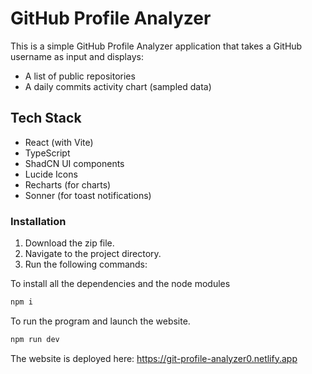 # GitHub Profile Analyzer

This is a simple GitHub Profile Analyzer application that takes a GitHub username as input and displays:

- A list of public repositories
- A daily commits activity chart (sampled data)

## Tech Stack

- React (with Vite)
- TypeScript
- ShadCN UI components
- Lucide Icons
- Recharts (for charts)
- Sonner (for toast notifications)

### Installation

1. Download the zip file.
2. Navigate to the project directory.
4. Run the following commands:

To install all the dependencies and the node modules
```bash
npm i
```
To run the program and launch the website.
```bash
npm run dev
```
The website is deployed here: https://git-profile-analyzer0.netlify.app
